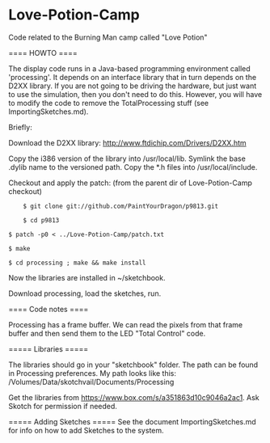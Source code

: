 Love-Potion-Camp
================

Code related to the Burning Man camp called "Love Potion"


==== HOWTO ====

The display code runs in a Java-based programming environment called
'processing'. It depends on an interface library that in turn depends
on the D2XX library. If you are not going to be driving the hardware,
but just want to use the simulation, then you don't need to do this. 
However, you will have to modify the code to remove the TotalProcessing
stuff (see ImportingSketches.md). 

 Briefly:

Download the D2XX library:
    http://www.ftdichip.com/Drivers/D2XX.htm

Copy the i386 version of the library into /usr/local/lib.  Symlink the
base .dylib name to the versioned path.  Copy the *.h files into
    /usr/local/include.


Checkout and apply the patch:
(from the parent dir of Love-Potion-Camp checkout)

        $ git clone git://github.com/PaintYourDragon/p9813.git
    
        $ cd p9813
    
    $ patch -p0 < ../Love-Potion-Camp/patch.txt
    
    $ make
    
    $ cd processing ; make && make install
    

Now the libraries are installed in ~/sketchbook. 

Download processing, load the sketches, run.


==== Code notes ====

Processing has a frame buffer.  We can read the pixels from that frame
buffer and then send them to the LED "Total Control" code.

===== Libraries =====

The libraries should go in your "sketchbook" folder. The path can be 
found in Processing preferences. My path looks like this: 
    /Volumes/Data/skotchvail/Documents/Processing

Get the libraries from https://www.box.com/s/a351863d10c9046a2ac1. 
Ask Skotch for permission if needed. 

===== Adding Sketches =====
See the document ImportingSketches.md for info on how to add Sketches
to the system. 
